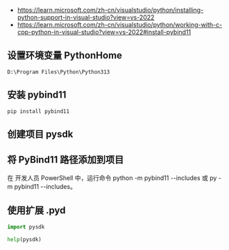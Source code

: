- https://learn.microsoft.com/zh-cn/visualstudio/python/installing-python-support-in-visual-studio?view=vs-2022
- https://learn.microsoft.com/zh-cn/visualstudio/python/working-with-c-cpp-python-in-visual-studio?view=vs-2022#install-pybind11

## 设置环境变量 PythonHome

`D:\Program Files\Python\Python313`

## 安装 pybind11
```shell
pip install pybind11
```

## 创建项目 pysdk

## 将 PyBind11 路径添加到项目

在 开发人员 PowerShell 中，运行命令 python -m pybind11 --includes 或 py -m pybind11 --includes。

## 使用扩展 .pyd

```py
import pysdk

help(pysdk)
```
